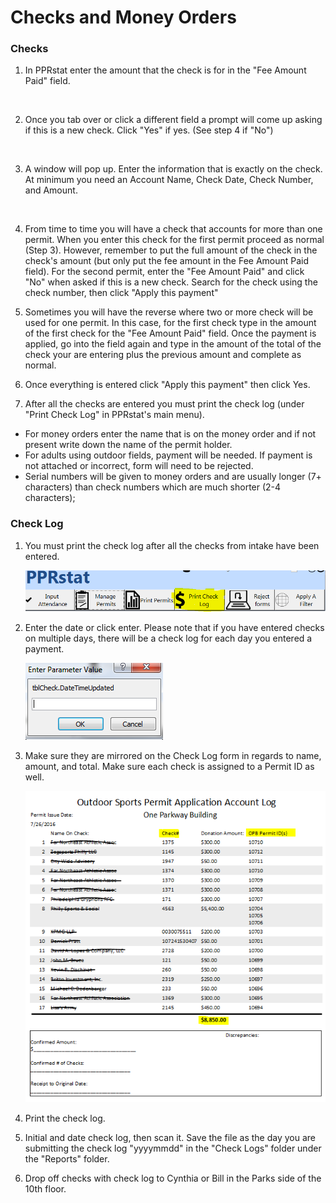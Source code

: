 # Checks and Money Orders

### Checks

1. In PPRstat enter the amount that the check is for in the "Fee Amount Paid" field.

   ![]()

2. Once you tab over or click a different field a prompt will come up asking if this is a new check. Click "Yes" if yes. (See step 4 if "No")

   ![]()

3. A window will pop up. Enter the information that is exactly on the check. At minimum you need an Account Name, Check Date, Check Number, and Amount.

   ![]()

4. From time to time you will have a check that accounts for more than one permit. When you enter this check for the first permit proceed as normal (Step 3). However, remember to put the full amount of the check in the check's amount (but only put the fee amount in the Fee Amount Paid field). For the second permit, enter the "Fee Amount Paid" and click "No" when asked if this is a new check. Search for the check using the check number, then click "Apply this payment"

5. Sometimes you will have the reverse where two or more check will be used for one permit. In this case, for the first check type in the amount of the first check for the "Fee Amount Paid" field. Once the payment is applied, go into the field again and type in the amount of the total of the check your are entering plus the previous amount and complete as normal.

6. Once everything is entered click "Apply this payment" then click Yes.

7. After all the checks are entered you must print the check log (under "Print Check Log" in PPRstat's main menu).
- For money orders enter the name that is on the money order and if not present write down the name of the permit holder.
- For adults using outdoor fields, payment will be needed. If payment is not attached or incorrect, form will need to be rejected.
- Serial numbers will be given to money orders and are usually longer (7+ characters) than check numbers which are much shorter (2-4 characters); 


### Check Log

1. You must print the check log after all the checks from intake have been entered.

   ![](https://raw.githubusercontent.com/PPRPMU/PMU-playbook/master/Images/Data_Entry_-_Checks_and_Money_Orders/print_checks_menu.PNG)

2. Enter the date or click enter. Please note that if you have entered checks on multiple days, there will be a check log for each day you entered a payment.

   ![](https://raw.githubusercontent.com/PPRPMU/PMU-playbook/master/Images/Data_Entry_-_Checks_and_Money_Orders/check_log_sort_question.PNG)

3. Make sure they are mirrored on the Check Log form in regards to name, amount, and total. Make sure each check is assigned to a Permit ID as well.

   ![](https://raw.githubusercontent.com/PPRPMU/PMU-playbook/master/Images/Data_Entry_-_Checks_and_Money_Orders/check_log.png)

4. Print the check log.

5. Initial and date check log, then scan it. Save the file as the day you are submitting the check log "yyyymmdd" in the "Check Logs"  folder under the "Reports" folder.

6. Drop off checks with check log to Cynthia or Bill in the Parks side of the 10th floor.
